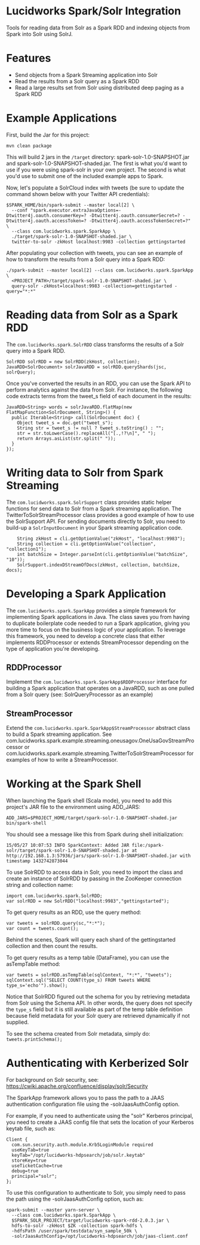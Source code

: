 Lucidworks Spark/Solr Integration
========

Tools for reading data from Solr as a Spark RDD and indexing objects from Spark into Solr using SolrJ.

Features
========

* Send objects from a Spark Streaming application into Solr
* Read the results from a Solr query as a Spark RDD
* Read a large results set from Solr using distributed deep paging as a Spark RDD

Example Applications
========

First, build the Jar for this project:

`mvn clean package`

This will build 2 jars in the `/target` directory: spark-solr-1.0-SNAPSHOT.jar and spark-solr-1.0-SNAPSHOT-shaded.jar. 
The first is what you'd want to use if you were using spark-solr in your own project. The second is what you'd use to 
submit one of the included example apps to Spark.

Now, let's populate a SolrCloud index with tweets (be sure to update the command shown below with your Twitter API credentials):

```
$SPARK_HOME/bin/spark-submit --master local[2] \
  --conf "spark.executor.extraJavaOptions=-Dtwitter4j.oauth.consumerKey=? -Dtwitter4j.oauth.consumerSecret=? -Dtwitter4j.oauth.accessToken=? -Dtwitter4j.oauth.accessTokenSecret=?" \
  --class com.lucidworks.spark.SparkApp \
  ./target/spark-solr-1.0-SNAPSHOT-shaded.jar \
  twitter-to-solr -zkHost localhost:9983 -collection gettingstarted
```

After populating your collection with tweets, you can see an example of how to transform the results from a Solr
query into a Spark RDD:

```
./spark-submit --master local[2] --class com.lucidworks.spark.SparkApp \
  <PROJECT_PATH>/target/spark-solr-1.0-SNAPSHOT-shaded.jar \
  query-solr -zkHost=localhost:9983 -collection=gettingstarted -query="*:*"
```

Reading data from Solr as a Spark RDD
========

The `com.lucidworks.spark.SolrRDD` class transforms the results of a Solr query into a Spark RDD.

```
SolrRDD solrRDD = new SolrRDD(zkHost, collection);
JavaRDD<SolrDocument> solrJavaRDD = solrRDD.queryShards(jsc, solrQuery);
```

Once you've converted the results in an RDD, you can use the Spark API to perform analytics against the data from Solr.
For instance, the following code extracts terms from the tweet_s field of each document in the results:

```
JavaRDD<String> words = solrJavaRDD.flatMap(new FlatMapFunction<SolrDocument, String>() {
  public Iterable<String> call(SolrDocument doc) {
    Object tweet_s = doc.get("tweet_s");
    String str = tweet_s != null ? tweet_s.toString() : "";
    str = str.toLowerCase().replaceAll("[.,!?\n]", " ");
    return Arrays.asList(str.split(" "));
  }
});
```

Writing data to Solr from Spark Streaming
========

The `com.lucidworks.spark.SolrSupport` class provides static helper functions for send data to Solr from a Spark
 streaming application. The TwitterToSolrStreamProcessor class provides a good example of how to use the SolrSupport
 API. For sending documents directly to Solr, you need to build-up a `SolrInputDocument` in your
 Spark streaming application code. 

```
    String zkHost = cli.getOptionValue("zkHost", "localhost:9983");
    String collection = cli.getOptionValue("collection", "collection1");
    int batchSize = Integer.parseInt(cli.getOptionValue("batchSize", "10"));
    SolrSupport.indexDStreamOfDocs(zkHost, collection, batchSize, docs);
```

Developing a Spark Application
========

The `com.lucidworks.spark.SparkApp` provides a simple framework for implementing Spark applications in Java. The
class saves you from having to duplicate boilerplate code needed to run a Spark application, giving you more time to
focus on the business logic of your application. To leverage this framework, you need to develop a concrete class
that either implements RDDProcessor or extends StreamProcessor depending on the type of application you're developing.

RDDProcessor
-------------

Implement the `com.lucidworks.spark.SparkApp$RDDProcessor` interface for building a Spark application that operates
 on a JavaRDD, such as one pulled from a Solr query (see: SolrQueryProcessor as an example)

StreamProcessor
-------------

Extend the `com.lucidworks.spark.SparkApp$StreamProcessor` abstract class to build a Spark streaming application.
See com.lucidworks.spark.example.streaming.oneusagov.OneUsaGovStreamProcessor or
com.lucidworks.spark.example.streaming.TwitterToSolrStreamProcessor for examples of how to write a StreamProcessor.

Working at the Spark Shell
========

When launching the Spark shell (Scala mode), you need to add this project's JAR file to the environment using ADD_JARS:

```
ADD_JARS=$PROJECT_HOME/target/spark-solr-1.0-SNAPSHOT-shaded.jar bin/spark-shell
```

You should see a message like this from Spark during shell initialization:

```
15/05/27 10:07:53 INFO SparkContext: Added JAR file:/spark-solr/target/spark-solr-1.0-SNAPSHOT-shaded.jar at http://192.168.1.3:57936/jars/spark-solr-1.0-SNAPSHOT-shaded.jar with timestamp 1432742873044
```

To use SolrRDD to access data in Solr, you need to import the class and create an instance of SolrRDD by passing in the ZooKeeper connection string and collection name:

```
import com.lucidworks.spark.SolrRDD;
var solrRDD = new SolrRDD("localhost:9983","gettingstarted");
```

To get query results as an RDD, use the query method:

```
var tweets = solrRDD.query(sc,"*:*");
var count = tweets.count();
```

Behind the scenes, Spark will query each shard of the gettingstarted collection and then count the results.

To get query results as a temp table (DataFrame), you can use the asTempTable method:

```
var tweets = solrRDD.asTempTable(sqlContext, "*:*", "tweets");
sqlContext.sql("SELECT COUNT(type_s) FROM tweets WHERE type_s='echo'").show();
```

Notice that SolrRDD figured out the schema for you by retrieving metadata from Solr using the Schema API. In other words, the query does not specify the `type_s` field but it is still available as part of the temp table definition because field metadata for your Solr query are retrieved dynamically if not supplied.

To see the schema created from Solr metadata, simply do: `tweets.printSchema();`

Authenticating with Kerberized Solr
========

For background on Solr security, see: https://cwiki.apache.org/confluence/display/solr/Security

The SparkApp framework allows you to pass the path to a JAAS authentication configuration file using the -solrJaasAuthConfig option.

For example, if you need to authenticate using the "solr" Kerberos principal, you need to create a JAAS config file that sets the location of your Kerberos keytab file, such as:

```
Client {
  com.sun.security.auth.module.Krb5LoginModule required
  useKeyTab=true
  keyTab="/opt/lucidworks-hdpsearch/job/solr.keytab"
  storeKey=true
  useTicketCache=true
  debug=true
  principal="solr";
};
```

To use this configuration to authenticate to Solr, you simply need to pass the path using the -solrJaasAuthConfig option, such as:

```
spark-submit --master yarn-server \
  --class com.lucidworks.spark.SparkApp \
  $SPARK_SOLR_PROJECT/target/lucidworks-spark-rdd-2.0.3.jar \
  hdfs-to-solr -zkHost $ZK -collection spark-hdfs \
  -hdfsPath /user/spark/testdata/syn_sample_50k \
  -solrJaasAuthConfig=/opt/lucidworks-hdpsearch/job/jaas-client.conf
```

